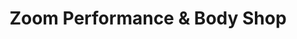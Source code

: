 ---
title: "Zoom Performance & Body Shop"
url: /grand-prairie/zoom-performance-and-body-shop/
shop: car repair
---